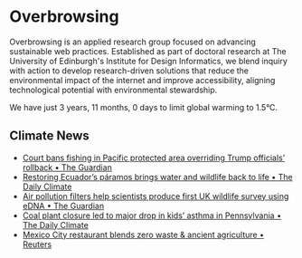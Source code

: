 # Overbrowsing

Overbrowsing is an applied research group focused on advancing sustainable web practices. Established as part of doctoral research at The University of Edinburgh's Institute for Design Informatics, we blend inquiry with action to develop research-driven solutions that reduce the environmental impact of the internet and improve accessibility, aligning technological potential with environmental stewardship.

<!-- clock-time -->
We have just 3 years, 11 months, 0 days to limit global warming to 1.5°C.
<!-- /clock-time -->

## Climate News
<!-- clock-news -->
- [Court bans fishing in Pacific protected area overriding Trump officials’ rollback • The Guardian](https://www.theguardian.com/us-news/2025/aug/10/pacific-islands-heritage-monument-trump-administration )
- [Restoring Ecuador’s páramos brings water and wildlife back to life • The Daily Climate](https://www.dailyclimate.org/restoring-ecuadors-paramos-brings-water-and-wildlife-back-to-life-2673869853.html )
- [Air pollution filters help scientists produce first UK wildlife survey using eDNA • The Guardian](https://www.theguardian.com/environment/2025/aug/08/air-pollution-filters-first-uk-wildlife-survey-edna )
- [Coal plant closure led to major drop in kids’ asthma in Pennsylvania • The Daily Climate](https://www.dailyclimate.org/coal-plant-closure-led-to-major-drop-in-kids-asthma-in-pennsylvania-2673869878.html )
- [Mexico City restaurant blends zero waste & ancient agriculture • Reuters](https://www.reuters.com/lifestyle/mexico-city-restaurant-blends-zero-waste-ancient-agriculture-2025-08-07/ )
<!-- /clock-news -->
